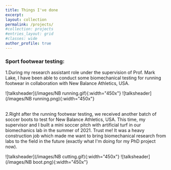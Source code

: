```yaml
---
title: Things I've done
excerpt:
layout: collection
permalink: /projects/
#collection: projects
#entries_layout: grid
#classes: wide
author_profile: true
---
```


### Sport footwear testing:
1.During my research assistant role under the supervision of Prof. Mark Lake, I have been able to conduct some biomechanical testing for running footwear in collaboration with New Balance Athletics, USA.

![talksheader](/images/NB running.gif){:width="450x"} ![talksheader](/images/NB running.png){:width="450x"}

<br>
2.Right after the running footwear testing, we received another batch of soccer boots to test for New Balance Athletics, USA. This time, my supervisor and I built a mini soccer pitch with artificial turf in our biomechanics lab in the summer of 2021. Trust me! It was a heavy construction job which made me want to bring biomechanical research from labs to the field in the future (exactly what I'm doing for my PhD project now).

![talksheader](/images/NB cutting.gif){:width="450x"} ![talksheader](/images/NB boot.png){:width="450x"}

